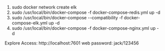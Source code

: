 1. sudo docker network create elk
2. sudo /usr/local/bin/docker-compose -f docker-compose-redis.yml up -d 
3. sudo /usr/local/bin/docker-compose --compatibility -f docker-compose-elk.yml up -d
4. sudo /usr/local/bin/docker-compose -f docker-compose-nginx.yml up -d

Explore Access: http://localhost:7601
web password: jack/123456
